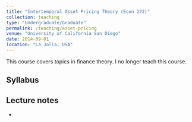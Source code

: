```yaml
---
title: "Intertemporal Asset Pricing Theory (Econ 272)"
collection: teaching
type: "Undergraduate/Graduate"
permalink: /teaching/asset-pricing
venue: "University of California San Diego"
date: 2014-09-01
location: "La Jolla, USA"
---
```


This course covers topics in finance theory. I no longer teach this course.

## Syllabus

## Lecture notes
- 
